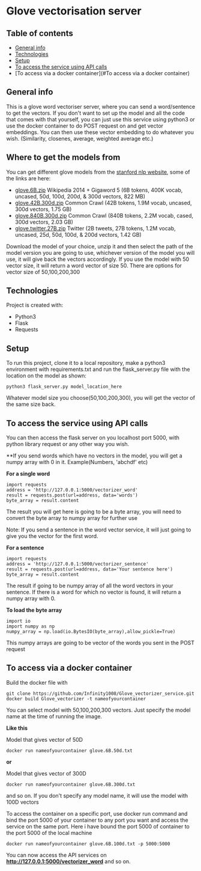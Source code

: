 # Glove vectorisation server

## Table of contents
* [General info](#general-info)
* [Technologies](#technologies)
* [Setup](#setup)
* [To access the service using API calls](#to-access-the-service-using-api-calls)
* [To access via a docker container](#To access via a docker container)

## General info
This is a glove word vectoriser server, where you can send a word/sentence to get the vectors. If you don't want to set up the model and all the code that comes with that yourself, you can just use this service using python3 or use the docker container to do POST request on and get vector embeddings. You can then use these vector embedding to do whatever you wish. (Similarity, closenes, average, weighted average etc.)

## Where to get the models from
You can get different glove models from the [stanford nlp website](https://nlp.stanford.edu/projects/glove/), some of the links are here:
* [glove.6B.zip](https://nlp.stanford.edu/data/glove.6B.zip) Wikipedia 2014 + Gigaword 5 (6B tokens, 400K vocab, uncased, 50d, 100d, 200d, & 300d vectors, 822 MB)
* [glove.42B.300d.zip](https://nlp.stanford.edu/data/glove.42B.300d.zip) Common Crawl (42B tokens, 1.9M vocab, uncased, 300d vectors, 1.75 GB)
* [glove.840B.300d.zip](https://nlp.stanford.edu/data/glove.840B.300d.zip) Common Crawl (840B tokens, 2.2M vocab, cased, 300d vectors, 2.03 GB)
* [glove.twitter.27B.zip](https://nlp.stanford.edu/data/glove.twitter.27B.zip) Twitter (2B tweets, 27B tokens, 1.2M vocab, uncased, 25d, 50d, 100d, & 200d vectors, 1.42 GB)

Download the model of your choice, unzip it and then select the path of the model version you are going to use, 
whichever version of the model you will use, it will give back the vectors accordingly. If you use the model with 50 vector size, it will return a word vector of size 50. 
There are options for vector size of 50,100,200,300


## Technologies
Project is created with:
* Python3
* Flask
* Requests
	
## Setup
To run this project, clone it to a local repository, make a python3 environment with requirements.txt and run the flask_server.py file with the location on the model as shown:

```
python3 flask_server.py model_location_here
```
Whatever model size you choose(50,100,200,300), you will get the vector of the same size back.

## To access the service using API calls
You can then access the flask server on you localhost port 5000, with python library request or any other way you wish.

**If you send words which have no vectors in the model, you will get a numpy array with 0 in it.
Example(Numbers, 'abchdf' etc)

**For a single word**
```
import requests
address = 'http://127.0.0.1:5000/vectorizer_word'
result = requests.post(url=address, data='words')
byte_array = result.content
```
The result you will get here is going to be a byte array, you will need to convert the byte array to numpy array for further use

Note: If you send a sentence in the word vector service, it will just going to give you the vector for the first word.

**For a sentence**

```
import requests
address = 'http://127.0.0.1:5000/vectorizer_sentence'
result = requests.post(url=address, data='Your sentence here')
byte_array = result.content
```

The result if going to be numpy array of all the word vectors in your sentence.
If there is a word for which no vector is found, it will return a numpy array with 0.

**To load the byte array**
```
import io
import numpy as np
numpy_array = np.load(io.BytesIO(byte_array),allow_pickle=True)
```
This numpy arrays are going to be vector of the words you sent in the POST request

## To access via a docker container
Build the docker file with 
```
git clone https://github.com/Infinity1008/Glove_vectorizer_service.git
docker build Glove_vectorizer -t nameofyourcontainer
```

You can select model with 50,100,200,300 vectors. Just specify the model name at the time of running the image.

**Like this**

Model that gives vector of 50D

```
docker run nameofyourcontainer glove.6B.50d.txt
```
**or**

Model that gives vector of 300D
```
docker run nameofyourcontainer glove.6B.300d.txt
```
and so on. If you don't specify any model name, it will use the model with 100D vectors 

To access the container on a specific port, use docker run command and bind the port 5000 of your container to 
any port you want and access the service on the same port. Here i have bound the port 5000 of container
to the port 5000 of the local machine

```
docker run nameofyourcontainer glove.6B.100d.txt -p 5000:5000
```
You can now access the API services on **http://127.0.0.1:5000/vectorizer_word** and so on.

